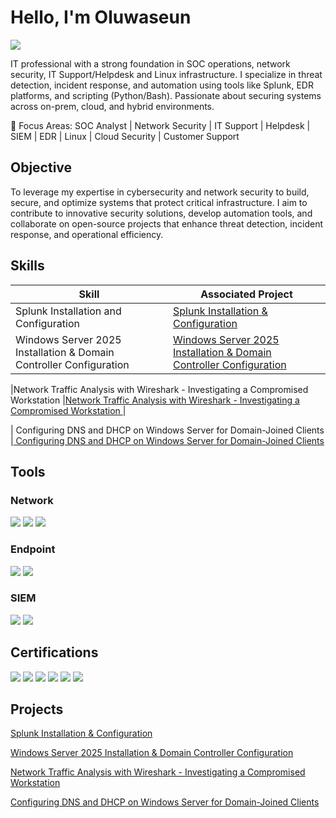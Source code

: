 
# Hello, I'm Oluwaseun
<a href="https://www.linkedin.com/in/oluwaseun-adegboye"><img src="https://img.shields.io/badge/-LinkedIn-0072b1?&style=for-the-badge&logo=linkedin&logoColor=white" /></a>

IT professional with a strong foundation in SOC operations, network security, IT Support/Helpdesk and Linux infrastructure. I specialize in threat detection, incident response, and automation using tools like Splunk, EDR platforms, and scripting (Python/Bash). Passionate about securing systems across on-prem, cloud, and hybrid environments.

🔧 Focus Areas: SOC Analyst | Network Security | IT Support | Helpdesk | SIEM | EDR | Linux | Cloud Security | Customer Support

## Objective

To leverage my expertise in cybersecurity and network security to build, secure, and optimize systems that protect critical infrastructure. I aim to contribute to innovative security solutions, develop automation tools, and collaborate on open-source projects that enhance threat detection, incident response, and operational efficiency.

## Skills

| Skill                                         | Associated Project         |
|-----------------------------------------------|----------------------------|
| Splunk Installation and Configuration                                                 | <a href="https://github.com/Oluwaseun-Projects/Splunk-Installation-Configuration">Splunk Installation & Configuration</a>|
| Windows Server 2025 Installation & Domain Controller Configuration| <a href="https://github.com/Oluwaseun-Projects/Windows-Server-Domain-Controller-Configuration-">Windows Server 2025 Installation & Domain Controller Configuration</a>|

|Network Traffic Analysis with Wireshark - 
Investigating a Compromised Workstation |<a href="https://github.com/Oluwaseun-Projects/Network-Traffic-Analysis-with-Wireshark-
                                             --Investigating-a-Compromised-Workstation">Network Traffic Analysis with Wireshark - Investigating a Compromised Workstation </a>| 
                                             
| Configuring DNS and DHCP on Windows Server for Domain-Joined Clients  |<a href = "https://github.com/Oluwaseun-Projects/Configuring-DNS-and-DHCP-on-Windows-Server-for-Domain-Joined-Clients"> Configuring DNS and DHCP on Windows Server for Domain-Joined Clients </a>
                                            

## Tools

### Network
<div>
    <img src="https://img.shields.io/badge/-Wireshark-1679A7?&style=for-the-badge&logo=Wireshark&logoColor=white" />
    <img src="https://img.shields.io/badge/-tcpdump-4B275F?style=for-the-badge&logoColor=white" />
    <img src="https://img.shields.io/badge/-Nmap-4B275F?style=for-the-badge&logo=Nmap&logoColor=white" />    
</div>

### Endpoint
<div>
    <img src="https://img.shields.io/badge/-Microsoft_Defender_for_Endpoint-00A4EF?&style=for-the-badge&logo=Microsoft&logoColor=white" />
    <img src="https://img.shields.io/badge/-CrowdStrike-4B275F?style=for-the-badge&logoColor=white" />

</div>

### SIEM
<div>
    <img src="https://img.shields.io/badge/-Microsoft_Sentinel-0078D4?&style=for-the-badge&logo=Microsoft&logoColor=white" />
    <img src="https://img.shields.io/badge/-Splunk-000000?&style=for-the-badge&logo=Splunk&logoColor=white" />
 
</div>

## Certifications

<div>
<img src="https://img.shields.io/badge/-CySA%2B-4D4D4D?style=for-the-badge&logo=CompTIA&logoColor=white" />
<img src="https://img.shields.io/badge/-Security%2B-FF0000?&style=for-the-badge&logo=CompTIA&logoColor=white" />
<img src="https://img.shields.io/badge/-Network%2B-007ACC?&style=for-the-badge&logo=CompTIA&logoColor=white" />
<img src="https://img.shields.io/badge/-A%2B-4D4D4D?&style=for-the-badge&logo=CompTIA&logoColor=white" />
<img src="https://img.shields.io/badge/-AWS%20SAA-4D4D4D?style=for-the-badge&logo=Amazon%20AWS&logoColor=white" />
<img src="https://img.shields.io/badge/-AWS%20CCP-4D4D4D?style=for-the-badge&logo=Amazon%20AWS&logoColor=white" />


## Projects
<a href="https://github.com/Oluwaseun-Projects/Splunk-Installation-Configuration"> Splunk Installation & Configuration </a>

<a href="https://github.com/Oluwaseun-Projects/Windows-Server-Domain-Controller-Configuration-">Windows Server 2025 Installation & Domain Controller Configuration</a>

<a href="https://github.com/Oluwaseun-Projects/Network-Traffic-Analysis-with-Wireshark---Investigating-a-Compromised-Workstation" >Network Traffic Analysis with Wireshark - Investigating a Compromised Workstation </a>

<a href = "https://github.com/Oluwaseun-Projects/Configuring-DNS-and-DHCP-on-Windows-Server-for-Domain-Joined-Clients"> Configuring DNS and DHCP on Windows Server for Domain-Joined Clients </a>

